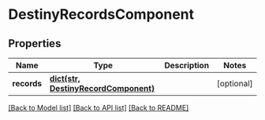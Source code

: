 # DestinyRecordsComponent

## Properties
Name | Type | Description | Notes
------------ | ------------- | ------------- | -------------
**records** | [**dict(str, DestinyRecordComponent)**](DestinyRecordComponent.md) |  | [optional] 

[[Back to Model list]](../README.md#documentation-for-models) [[Back to API list]](../README.md#documentation-for-api-endpoints) [[Back to README]](../README.md)


